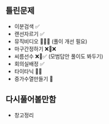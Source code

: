 ## 틀린문제
- 이분검색 ✅
- 랜선자르기 ✅
- 뮤직비디오 🔺🔺✅ (풀이 개선 필요)
- 마구간정하기 ❌🔺❌
- 씨름선수 ❌🔺✅ (모범답안 풀이도 봐두기)
- 회의실배정 ✅
- 타이타닉 🔺🔺
- 증가수열만들기 🔺

## 다시풀어볼만함
- 창고정리
